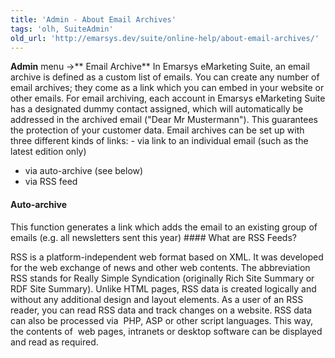 ```yaml
---
title: 'Admin - About Email Archives'
tags: 'olh, SuiteAdmin'
old_url: 'http://emarsys.dev/suite/online-help/about-email-archives/'
---
```


**Admin** menu ->** Email Archive** In Emarsys eMarketing Suite, an email archive is defined as a custom list of emails. You can create any number of email archives; they come as a link which you can embed in your website or other emails. For email archiving, each account in Emarsys eMarketing Suite has a designated dummy contact assigned, which will automatically be addressed in the archived email ("Dear Mr Mustermann"). This guarantees the protection of your customer data. Email archives can be set up with three different kinds of links: - via link to an individual email (such as the latest edition only)
- via auto-archive (see below)
- via RSS feed

#### Auto-archive

 This function generates a link which adds the email to an existing group of emails (e.g. all newsletters sent this year) #### What are RSS Feeds?

 RSS is a platform-independent web format based on XML. It was developed for the web exchange of news and other web contents. The abbreviation RSS stands for Really Simple Syndication (originally Rich Site Summary or RDF Site Summary). Unlike HTML pages, RSS data is created logically and without any additional design and layout elements. As a user of an RSS reader, you can read RSS data and track changes on a website. RSS data can also be processed via  PHP, ASP or other script languages. This way, the contents of  web pages, intranets or desktop software can be displayed and read as required.